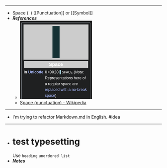 - ---
- Space (` `) [[Punctuation]] or [[Symbol]]
- ***References***
	- ![image.png](../assets/image_1667881614863_0.png)
	- [Space (punctuation) - Wikipedia](https://en.wikipedia.org/wiki/Space_(punctuation))
- ---
- I'm trying to refactor Markdown.md in English. #idea
- ---
- # test typesetting
  Use `heading` `unordered list`
- ***Notes***